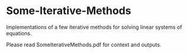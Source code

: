 # Some-Iterative-Methods
Implementations of a few iterative methods for solving linear systems of equations.

Please read SomeIterativeMethods.pdf for context and outputs.
